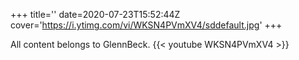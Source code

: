 +++
title=''
date=2020-07-23T15:52:44Z
cover='https://i.ytimg.com/vi/WKSN4PVmXV4/sddefault.jpg'
+++

All content belongs to GlennBeck.
{{< youtube WKSN4PVmXV4 >}}
